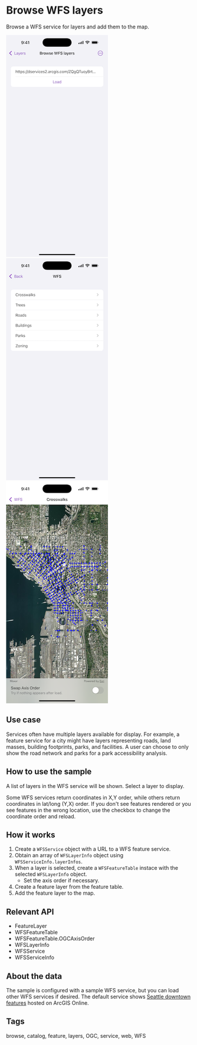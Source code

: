 # Browse WFS layers

Browse a WFS service for layers and add them to the map.

![Image of browse WFS layers sample](browse-wfs-layers-1.png)
![Image of browse WFS layers service view](browse-wfs-layers-2.png)
![Image of browse WFS layers layer view](browse-wfs-layers-3.png)

## Use case

Services often have multiple layers available for display. For example, a feature service for a city might have layers representing roads, land masses, building footprints, parks, and facilities. A user can choose to only show the road network and parks for a park accessibility analysis.

## How to use the sample

A list of layers in the WFS service will be shown. Select a layer to display.

Some WFS services return coordinates in X,Y order, while others return coordinates in lat/long (Y,X) order. If you don't see features rendered or you see features in the wrong location, use the checkbox to change the coordinate order and reload.

## How it works

1. Create a `WFSService` object with a URL to a WFS feature service.
2. Obtain an array of `WFSLayerInfo` object using `WFSServiceInfo.layerInfos`.
3. When a layer is selected, create a `WFSFeatureTable` instace with the selected `WFSLayerInfo` object.
    * Set the axis order if necessary.
4. Create a feature layer from the feature table.
5. Add the feature layer to the map.

## Relevant API

* FeatureLayer
* WFSFeatureTable
* WFSFeatureTable.OGCAxisOrder
* WFSLayerInfo
* WFSService
* WFSServiceInfo

## About the data

The sample is configured with a sample WFS service, but you can load other WFS services if desired. The default service shows [Seattle downtown features](https://arcgisruntime.maps.arcgis.com/home/item.html?id=1b81d35c5b0942678140efc29bc25391) hosted on ArcGIS Online.

## Tags

browse, catalog, feature, layers, OGC, service, web, WFS
